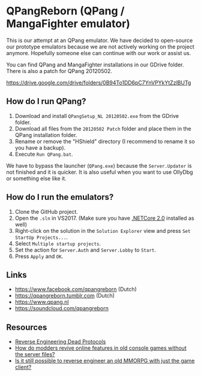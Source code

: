# QPangReborn (QPang / MangaFighter emulator)

This is our attempt at an QPang emulator. We have decided to open-source our prototype emulators because we are not actively working on the project anymore. Hopefully someone else can continue with our work or assist us.

You can find QPang and MangaFighter installations in our GDrive folder. There is also a patch for QPang 20120502.

https://drive.google.com/drive/folders/0B94To1DD6pC7YnVPYkYtZzlBUTg

## How do I run QPang?

1. Download and install `QPangSetup_NL 20120502.exe` from the GDrive folder.
2. Download all files from the `20120502 Patch` folder and place them in the QPang installation folder.
3. Rename or remove the "HShield" directory (I recommend to rename it so you have a backup).
4. Execute `Run QPang.bat`.

We have to bypass the launcher (`QPang.exe`) because the `Server.Updater` is not finished and it is quicker. It is also useful when you want to use OllyDbg or something else like it.

## How do I run the emulators?

1. Clone the GitHub project.
2. Open the `.sln` in VS2017. (Make sure you have [.NETCore 2.0](https://www.microsoft.com/net/core) installed as well)
3. Right-click on the solution in the `Solution Explorer` view and press `Set StartUp Projects...`.
4. Select `Multiple startup projects`.
5. Set the action for `Server.Auth` and `Server.Lobby` to `Start`.
6. Press `Apply` and `OK`.

## Links

- https://www.facebook.com/qpangreborn (Dutch)
- https://qpangreborn.tumblr.com (Dutch)
- https://www.qpang.nl
- https://soundcloud.com/qpangreborn

## Resources

- [Reverse Engineering Dead Protocols](https://media.ccc.de/v/31c3_-_5956_-_en_-_saal_2_-_201412281400_-_cyber_necromancy_-_joseph_tartaro_-_matthew_halchyshak)
- [How do modders revive online features in old console games without the server files?](https://www.reddit.com/r/ReverseEngineering/comments/1uognx/how_do_modders_revive_online_features_in_old/cekbbt4/)
- [Is it still possible to reverse engineer an old MMORPG with just the game client?](http://forum.ragezone.com/f860/reverse-engineer-mmorpg-game-client-1079352/)
